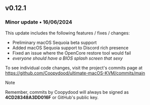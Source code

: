 ## v0.12.1

### Minor update • 16/06/2024

This update includes the following features / fixes / changes:

- Preliminary macOS Sequoia beta support
- Added macOS Sequoia support to Discord rich presence
- Fixed an issue where the OpenCore restore tool would fail
- *everyone should have a BIOS splash screen that sexy*

To see individual code changes, visit the project's commits page at <https://github.com/Coopydood/ultimate-macOS-KVM/commits/main>

> [!NOTE]
> Remember, commits by Coopydood will always be signed as **4CD28348A3DD016F** or GitHub's public key.
